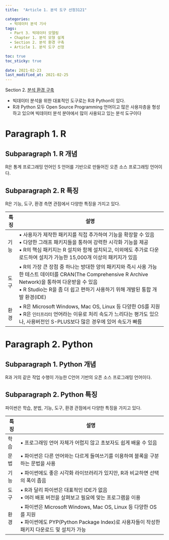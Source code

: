 ```yaml
---
title:  "Article 1. 분석 도구 선정3121"

categories:
  - 빅데이터 분석 기사
tags: 
  - Part 3. 빅데이터 모델링
  - Chapter 1. 분석 모형 설계
  - Section 2. 분석 환경 구축
  - Article 1. 분석 도구 선정

toc: true
toc_sticky: true
 
date: 2021-02-23
last_modified_at: 2021-02-25
---
```


Section 2. [분석 환경 구축]()

- 빅데이터 분석을 위한 대표적인 도구로는 R과 Python이 있다.
- R과 Python 모두 Open Source Programming 언어이고 많은 사용자층을 형성하고 있으며 빅데이터 분석 분야에서 많이 사용되고 있는 분석 도구이다

# Paragraph 1. R

## Subparagraph 1. R 개념

R은 통계 프로그래밍 언어인 S 언어를 기반으로 만들어진 오픈 소스 프로그래밍 언어이다.

## Subparagraph 2. R 특징

R은 기능, 도구, 환경 측면 관점에서 다양한 특징을 가지고 있다.

| 특징 | 설명                                                         |
| ---- | ------------------------------------------------------------ |
| 기능 | • 사용자가 제작한 패키지를 직접 추가하여 기능을 확장할 수 있음<br />• 다양한 그래프 패키지들을 통하여 강력한 시각화 기능을 제공<br />• R의 핵심 패키지는 R 설치와 함께 설치되고, 이외에도 추가로 다운로드하여 설치가 가능한 15,000개 이상의 패키지가 있음 |
| 도구 | • R의 가장 큰 장점 중 하나는 방대한 양의 패키지와 즉시 사용 가능한 테스트 데이터를 CRAN(The Comprehensive R Archive Network)을 통하여 다운받을 수 있음<br />• R Studio는 R을 좀 더 쉽고 편하기 사용하기 위해 개발된 통합 개발 환경(IDE) |
| 환경 | • R은 Microsoft Windows, Mac OS, Linux 등 다양한 OS를 지원<br />• R은 `인터프리터` 언어라는 이유로 처리 속도가 느리다는 평가도 있으나, 사용버전인 S-PLUS보다 많은 경우에 있어 속도가 빠름 |



# Paragraph 2. Python

## Subparagraph 1. Python 개념

R과 거의 같은 작업 수행이 가능한 C언어 기반의 오픈 소스 프로그래밍 언어이다.

## Subparagraph 2. Python 특징

파이썬은 학습, 분법, 기능, 도구, 환경 관점에서 다양한 특징을 가지고 있다.

| 특징 | 설명                                                         |
| ---- | ------------------------------------------------------------ |
| 학습 | • 프로그래밍 언어 자체가 어렵지 않고 초보자도 쉽게 배울 수 있음 |
| 문법 | • 파이썬은 다른 언어와는 다르게 들여쓰기를 이용하여 블록을 구분하는 문법을 사용 |
| 기능 | • 파이썬에도 좋은 시각화 라이브러리가 있지만, R과 비교하면 선택의 폭이 좁음 |
| 도구 | • R과 달리 파이썬은 대표적인 IDE가 없음<br />• 여러 배포 버전을 살펴보고 필요에 맞는 프로그램을 이용 |
| 환경 | • 파이썬은 Microsoft Windows, Mac OS, Linux 등 다양한 OS를 지원<br />• 파이썬에도 PYP(Python Package Index)로 사용자들이 작성한 패키지 다운로드 및 설치가 가능 |

